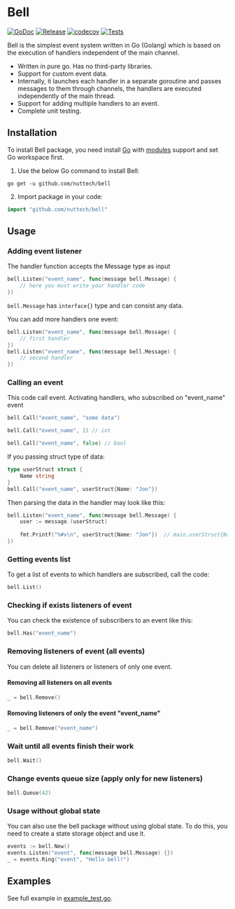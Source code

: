 # Bell

[![GoDoc](https://pkg.go.dev/badge/github.com/nuttech/bell?status.svg)](https://pkg.go.dev/github.com/nuttech/bell?tab=doc)
[![Release](https://img.shields.io/github/release/nuttech/bell.svg?style=flat)](https://github.com/nuttech/bell/releases)
[![codecov](https://codecov.io/gh/NUTtech/bell/branch/master/graph/badge.svg?token=3TMnbQkEny)](https://codecov.io/gh/NUTtech/bell)
[![Tests](https://github.com/NUTtech/bell/actions/workflows/tests.yml/badge.svg)](https://github.com/NUTtech/bell/actions/workflows/tests.yml)

Bell is the simplest event system written in Go (Golang) which is based on the execution of handlers independent of the
main channel.

- Written in pure go. Has no third-party libraries.
- Support for custom event data.
- Internally, it launches each handler in a separate goroutine and passes messages to them through channels, the
  handlers are executed independently of the main thread.
- Support for adding multiple handlers to an event.
- Complete unit testing.

## Installation

To install Bell package, you need install [Go](https://golang.org)
with [modules](https://github.com/golang/go/wiki/Modules) support and set Go workspace first.

1. Use the below Go command to install Bell:

```shell
go get -u github.com/nuttech/bell
```

2. Import package in your code:

```go
import "github.com/nuttech/bell"
```

## Usage

### Adding event listener

The handler function accepts the Message type as input

```go
bell.Listen("event_name", func(message bell.Message) {
	// here you must write your handler code
})
```

`bell.Message` has `interface{}` type and can consist any data.

You can add more handlers one event:

```go
bell.Listen("event_name", func(message bell.Message) { 
	// first handler
})
bell.Listen("event_name", func(message bell.Message) {
	// second handler
})
```

### Calling an event

This code call event. Activating handlers, who subscribed on "event_name" event

```go
bell.Call("event_name", "some data")

bell.Call("event_name", 1) // int

bell.Call("event_name", false) // bool
```

If you passing struct type of data:

```go
type userStruct struct {
	Name string
}
bell.Call("event_name", userStruct{Name: "Jon"})
```

Then parsing the data in the handler may look like this:

```go
bell.Listen("event_name", func(message bell.Message) {
	user := message.(userStruct)
	
	fmt.Printf("%#v\n", userStruct{Name: "Jon"})  // main.userStruct{Name:"Jon"}
})
```

### Getting events list

To get a list of events to which handlers are subscribed, call the code:

```go
bell.List()
```

### Checking if exists listeners of event

You can check the existence of subscribers to an event like this:

```go
bell.Has("event_name")
```

### Removing listeners of event (all events)

You can delete all listeners or listeners of only one event.

#### Removing all listeners on all events

```go
_ = bell.Remove()
```

#### Removing listeners of only the event "event_name"

```go
_ = bell.Remove("event_name")
```

### Wait until all events finish their work

```go
bell.Wait()
```

### Change events queue size (apply only for new listeners)

```go
bell.Queue(42)
```

### Usage without global state

You can also use the bell package without using global state. To do this, you need to create a state storage object
and use it.

```go
events := bell.New()
events.Listen("event", func(message bell.Message) {})
_ = events.Ring("event", "Hello bell!")
```

## Examples

See full example in [example_test.go](example_test.go).
